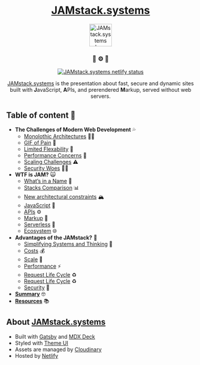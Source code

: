 <h1 align="center">
  <a href="https://JAMstack.systems">JAMstack.systems</a>
</h1>

<p align="center">
  <a href="https://JAMstack.systems">
    <img alt="JAMstack.systems logo" src="https://JAMstack.systems/logo.svg" width="60" />
  </a>
</p>

<h3 align="center">💛 ⚙️ 📝</h3>

<p align="center">
  <a href="https://app.netlify.com/sites/jamstack-systems/deploys">
    <img alt="JAMstack.systems netlify status" src="https://api.netlify.com/api/v1/badges/f0229821-2f9d-4a50-a8ee-942d78a1eda2/deploy-status"/>
  </a>
</p>

<p align="center">
  <a href="https://JAMstack.systems">JAMstack.systems</a> is the presentation about fast, secure and dynamic sites built with <b>J</b>avaScript, <b>A</b>PIs, and prerendered <b>M</b>arkup, served without web servers.
</p>  

## Table of content 📖

* **The Challenges of Modern Web Development** 💦
  * [Monolothic Architectures](https://JAMstack.systems/2) 🧟‍♂️
  * [GIF of Pain](https://JAMstack.systems/3) 🤕
  * [Limited Flexability](https://JAMstack.systems/4) 🤕
  * [Performance Concerns](https://JAMstack.systems/5) 🐢
  * [Scaling Challenges](https://JAMstack.systems/6) ⚠️
  * [Security Woes](https://JAMstack.systems/7) 🕵️‍♀️
* **WTF is JAM?** 🙀
  * [What’s in a Name](https://JAMstack.systems/8) 🤨
  * [Stacks Comparison](https://JAMstack.systems/9) 📊
  * [New architectural constraints](https://JAMstack.systems/10) 🏔
  * [JavaScript](https://JAMstack.systems/11) 💛
  * [APIs](https://JAMstack.systems/12) ⚙️
  * [Markup](https://JAMstack.systems/13) 📝
  * [Serverless](https://JAMstack.systems/14) 🔌
  * [Ecosystem](https://JAMstack.systems/15) 🌐
* **Advantages of the JAMstack?** 💪
  * [Simplifying Systems and Thinking](https://JAMstack.systems/16) 🧠
  * [Costs](https://JAMstack.systems/17) 💰
  * [Scale](https://JAMstack.systems/18) 🌱
  * [Performance](https://JAMstack.systems/19) ⚡️
  * [Request Life Cycle](https://JAMstack.systems/20) ️️️️♻️
  * [Request Life Cycle](https://JAMstack.systems/21) ️️️️♻️
  * [Security](https://JAMstack.systems/22) ️️️️🔐
* **[Summary](https://JAMstack.systems/23)** 🤓
* **[Resources](https://JAMstack.systems/24)** 📚

## About [JAMstack.systems](https://JAMstack.systems)

* Built with [Gatsby](https://gatsbyjs.org) and [MDX Deck](https://github.com/jxnblk/mdx-deck)
* Styled with [Theme UI](https://theme-ui.com)
* Assets are managed by [Cloudinary](https://cloudinary.com/)
* Hosted by [Netlify](https://netlify.com)
